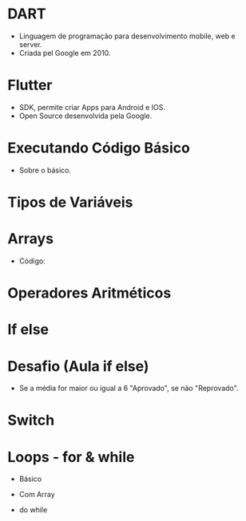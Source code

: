 # DART

- Linguagem de programação para desenvolvimento mobile, web e server.
- Criada pel Google em 2010.

# Flutter

- SDK, permite criar Apps para Android e IOS.
- Open Source desenvolvida pela Google.

# Executando Código Básico

- Sobre o básico.
  <!-- 
  void main() {
    print('Execução um');
    print('Execução dois');
  } 
  ->
- Vai printar na tela, "Execução 1 e Execução 2".

# Variáveis

- Código:
  <!--
    void main () {
    //Variável e Atribuição
    var nome = 'Natan';
    //Imprimir na tela
    print('${nome}');

    const pi = 3.14;
    print (pi);
    //Var = Variável mudavel
    //Const = Variável imudavel
    }
  -->

# Tipos de Variáveis

  <!-- 
    void main () {
    // Tipo variável genérico
    var nome = 'Natan';

    // Tipos variáveis
    String email = 'Any@hotmail.com'; // Texto
    int numero = 50; // Número inteiros
    double preco = 19.99; // Número decimal
    bool acesso = false; // Verdadeiro ou Falso
    } 
  -->

# Arrays

- Código:
  <!--
    void main () {
    var nomes = [
      'Natan',
      'Edson',
      'Iago',
      'Carol'
    ];

    print (nomes[1]);
    //Mostrará Edson.
    }
  -->

# Operadores Aritméticos

  <!-- 
  void main (){
  /*
    Operadores básico aritiméticos 
    Somar +
    Subtrair -
    Multiplicar *
    Dividir /
  */
    var soma = 5 + 10;
    var multiplicar = 5 * 10;
    var divisao = 5 / 10;
    var subtrair = 5 - 10;
    print ('$soma, $multiplicar, $divisao, $subtrair');
    //15, 50, 0.5, -5.
  } 
  -->

# If else

  <!-- 
  void main () {
  /*
    Controle de Fluxo if else(Estrutura condicional)
    If (Condição) {
      //caso a condição seja verdadeira
    } else {
      //caso a condição não seja verdadeira
    };
  */
  
  //   if( 6 > 5 ){
  //     print('Verdade');
  //   } else {
  //     print('falso');
  //   };

  var usuario = 50;
  
  if (usuario >= 65) {
    print("Usuário é Idoso");
  } 
  else if (usuario >= 14 && usuario < 18){
    print("Usuário é Adolescente");
  }
  else if (usuario < 14) {
    print ("Usuário é Criança");
  } else {
    print("Usuário é Adulto");
  }
  } 
  -->

# Desafio (Aula if else)

- Se a média for maior ou igual a 6 "Aprovado", se não "Reprovado".
<!-- 
void main () {
var media = 6;

if(media >= 6){
print('Aprovado');
} else {
print('Reprovado');
}
}
-->

# Switch

  <!-- 
  void main () {
  var comando = '';
  
  switch (comando){
      case 'depositar':
        print('Deposite um valor');
      break;
      
      case 'sacar':
        print('Saque um valor');
      break; 
      
      default:
        print('Nenhuma opção escolhida');
  }
  }
  -->

# Loops - for & while

- Básico
<!--
void main () {
  // For
  for( int i = 0; i <= 10; i++){
    print(i);
  }

  // While
  var numeros = 0;
  while (numeros <= 6){
    print ('numeros $numeros');
    numeros++;
  }
}
-->

- Com Array
<!-- 
var jogos = [
  'Skyrim',
  'Fallout 4',
  'Cod'
];

for (var item in jogos) {
print(item);
}
-->

- do while
<!-- 
void main () {
var num = 0;

do {
print(num);
num++;
} while (num <= 5);
}
-->

#
